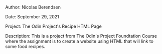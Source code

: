 Author: Nicolas Berendsen

Date: September 29, 2021

Project: The Odin Project's Recipe HTML Page

Description: This is a project from The Odin's Project Foundtation Course
where the assignment is to create a website using HTML that will link to
some food recipes.